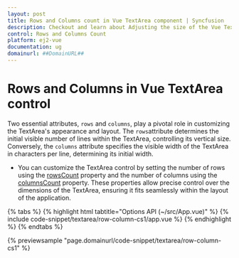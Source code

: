 ```yaml
---
layout: post
title: Rows and Columns count in Vue TextArea component | Syncfusion
description: Checkout and learn about Adjusting the size of the Vue TextArea component of Syncfusion Essential JS 2 and more.
control: Rows and Columns Count
platform: ej2-vue
documentation: ug
domainurl: ##DomainURL##
---
```


# Rows and Columns in Vue TextArea control

Two essential attributes, `rows` and `columns`, play a pivotal role in customizing the TextArea's appearance and layout.
The `rows`attribute determines the initial visible number of lines within the TextArea, controlling its vertical size. Conversely, the `columns` attribute specifies the visible width of the TextArea in characters per line, determining its initial width.


* You can customize the TextArea control by setting the number of rows using the [rowsCount](https://ej2.syncfusion.com/vue/documentation/api/textarea/#rowsCount) property and the number of columns using the [columnsCount](https://ej2.syncfusion.com/vue/documentation/api/textarea/#columnsCount) property. These properties allow precise control over the dimensions of the TextArea, ensuring it fits seamlessly within the layout of the application.

{% tabs %}
{% highlight html tabtitle="Options API (~/src/App.vue)" %}
{% include code-snippet/textarea/row-column-cs1/app.vue %}
{% endhighlight %}
{% endtabs %}

{% previewsample "page.domainurl/code-snippet/textarea/row-column-cs1" %}
